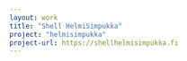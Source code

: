 ```yaml
---
layout: work
title: "Shell HelmiSimpukka"
project: "helmisimpukka"
project-url: https://shellhelmisimpukka.fi
---
```

